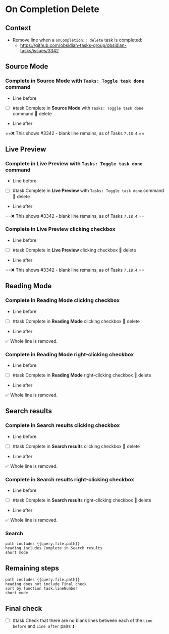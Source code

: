 # On Completion Delete

## Context

- Remove line when a `onCompletion:: delete` task is completed:
  - <https://github.com/obsidian-tasks-group/obsidian-tasks/issues/3342>

## Source Mode

### Complete in Source Mode with `Tasks: Toggle task done` command

- Line before
- [ ] #task Complete in **Source Mode** with `Tasks: Toggle task done` command 🏁 delete
- Line after

==❌ This shows \#3342 - blank line remains, as of Tasks `7.18.4`.==

## Live Preview

### Complete in Live Preview with `Tasks: Toggle task done` command

- Line before
- [ ] #task Complete in **Live Preview** with `Tasks: Toggle task done` command 🏁 delete
- Line after

==❌ This shows \#3342 - blank line remains, as of Tasks `7.18.4`.==

### Complete in Live Preview clicking checkbox

- Line before
- [ ] #task Complete in **Live Preview** clicking checkbox 🏁 delete
- Line after

==❌ This shows \#3342 - blank line remains, as of Tasks `7.18.4`.==

## Reading Mode

### Complete in Reading Mode clicking checkbox

- Line before
- [ ] #task Complete in **Reading Mode** clicking checkbox 🏁 delete
- Line after

✅ Whole line is removed.

### Complete in Reading Mode right-clicking checkbox

- Line before
- [ ] #task Complete in **Reading Mode** right-clicking checkbox 🏁 delete
- Line after

✅ Whole line is removed.

## Search results

### Complete in Search results clicking checkbox

- Line before
- [ ] #task Complete in **Search result**s clicking checkbox 🏁 delete
- Line after

✅ Whole line is removed.

### Complete in Search results right-clicking checkbox

- Line before
- [ ] #task Complete in **Search result**s right-clicking checkbox 🏁 delete
- Line after

✅ Whole line is removed.

### Search

```tasks
path includes {{query.file.path}}
heading includes Complete in Search results
short mode
```

## Remaining steps

```tasks
path includes {{query.file.path}}
heading does not include Final check
sort by function task.lineNumber
short mode
```

## Final check

- [ ] #task Check that there are no blank lines between each of the `Line before` and `Line after` pairs ⏫
